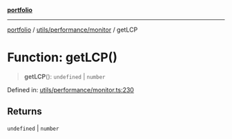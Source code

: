 [**portfolio**](../../../../README.md)

***

[portfolio](../../../../modules.md) / [utils/performance/monitor](../README.md) / getLCP

# Function: getLCP()

> **getLCP**(): `undefined` \| `number`

Defined in: [utils/performance/monitor.ts:230](https://github.com/tnorlund/Portfolio/blob/caeaad140c4d2a0e0cc0781c3f7548ea9aca04e9/portfolio/utils/performance/monitor.ts#L230)

## Returns

`undefined` \| `number`
